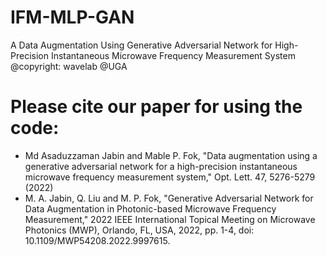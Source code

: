 # IFM-MLP-GAN
A Data Augmentation Using Generative Adversarial Network for High-Precision Instantaneous Microwave Frequency Measurement System
@copyright: wavelab @UGA

# Please cite our paper for using the code:
* Md Asaduzzaman Jabin and Mable P. Fok, "Data augmentation using a generative adversarial network for a high-precision instantaneous microwave frequency measurement system," Opt. Lett. 47, 5276-5279 (2022)
* M. A. Jabin, Q. Liu and M. P. Fok, "Generative Adversarial Network for Data Augmentation in Photonic-based Microwave Frequency Measurement," 2022 IEEE International Topical Meeting on Microwave Photonics (MWP), Orlando, FL, USA, 2022, pp. 1-4, doi: 10.1109/MWP54208.2022.9997615.
